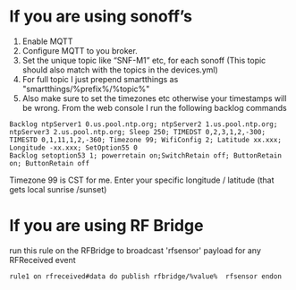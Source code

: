 # If you are using sonoff’s 
1. Enable MQTT
2. Configure MQTT to you broker.
3. Set the unique topic like “SNF-M1” etc, for each sonoff (This topic should also match with the topics in the devices.yml)
4. For full topic I just prepend smartthings as "smartthings/%prefix%/%topic%"
5. Also make sure to set the timezones etc otherwise your timestamps will be wrong. From the web console I run the following backlog commands
```
Backlog ntpServer1 0.us.pool.ntp.org; ntpServer2 1.us.pool.ntp.org; ntpServer3 2.us.pool.ntp.org; Sleep 250; TIMEDST 0,2,3,1,2,-300; TIMESTD 0,1,11,1,2,-360; Timezone 99; WifiConfig 2; Latitude xx.xxx; Longitude -xx.xxx; SetOption55 0
Backlog setoption53 1; powerretain on;SwitchRetain off; ButtonRetain on; ButtonRetain off
```
Timezone 99 is CST for me. Enter your specific longitude / latitude (that gets local sunrise /sunset)

# If you are using RF Bridge 
run this rule on the RFBridge to broadcast  'rfsensor' payload for any RFReceived event
```
rule1 on rfreceived#data do publish rfbridge/%value%  rfsensor endon
```